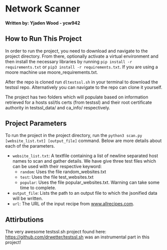 # Network Scanner
#### Written by: Yjaden Wood - ycw942

## How to Run This Project
In order to run the project, you need to download and navigate to the project directory. From there, optionally activate a virtual environment and then install the necessary libraries by running `pip install -r requirements.txt` or `pip3 install -r requirements.txt`. If you are using a moore machine use moore_requirements.txt. 

After the repo is cloned run `dltestssl.sh` in your terminal to download the testssl repo. Alternatively you can navigate to the repo can clone it yourself. 

The project has two folders which will populate based on information retrieved for a hosts ssl/tls certs (from testssl) and their root certificate authority in testssl_data/ and ca_info/ respectively. 

## Project Parameters
To run the project in the project directory, run the `python3 scan.py [website_list.txt] [output_file]` command. Below are more details about each of the parameters.
- `website_list.txt`: A textfile containing a list of newline separated host names to scan and gather details. We have give three test files which can be used with their respective keyword:
	- `random`: Uses the file random_websites.txt
	- `test`: Uses the file test_websites.txt
	- `popular`: Uses the file popular_websites.txt. Warning can take some time to complete. 
- `output_file`: Lists the path to an output file to which the jsonified data will be written.
- `url`: The URL of the input recipe from www.allrecipes.com.



## Attirbutions
The very awesome testssl.sh project found here: https://github.com/drwetter/testssl.sh was an instrumental part in this project! 